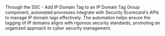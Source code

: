Through the SSC - Add IP Domain Tag to an IP Domain Tag Group component, automated processes integrate with Security Scorecard's APIs to manage IP domain tags effectively. The automation helps ensure the tagging of IP domains aligns with rigorous security standards, promoting an organized approach to cyber security management.
